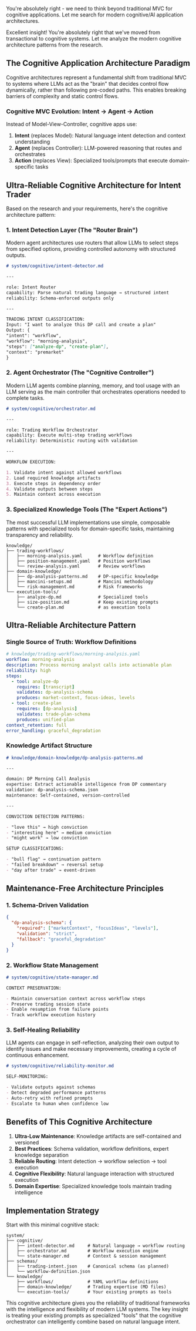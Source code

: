 You're absolutely right - we need to think beyond traditional MVC for cognitive applications. Let me search for modern cognitive/AI application architectures.

Excellent insight! You're absolutely right that we've moved from transactional to cognitive systems. Let me analyze the modern cognitive architecture patterns from the research.

## The Cognitive Application Architecture Paradigm

Cognitive architectures represent a fundamental shift from traditional MVC to systems where LLMs act as the "brain" that decides control flow dynamically, rather than following pre-coded paths. This enables breaking barriers of complexity and static control flows.

### Cognitive MVC Evolution: **Intent → Agent → Action**

Instead of Model-View-Controller, cognitive apps use:

1. **Intent** (replaces Model): Natural language intent detection and context understanding
2. **Agent** (replaces Controller): LLM-powered reasoning that routes and orchestrates
3. **Action** (replaces View): Specialized tools/prompts that execute domain-specific tasks

## Ultra-Reliable Cognitive Architecture for Intent Trader

Based on the research and your requirements, here's the cognitive architecture pattern:

### 1. Intent Detection Layer (The "Router Brain")

Modern agent architectures use routers that allow LLMs to select steps from specified options, providing controlled autonomy with structured outputs.

```markdown
# system/cognitive/intent-detector.md

---

role: Intent Router
capability: Parse natural trading language → structured intent
reliability: Schema-enforced outputs only

---

TRADING INTENT CLASSIFICATION:
Input: "I want to analyze this DP call and create a plan"
Output: {
"intent": "workflow",
"workflow": "morning-analysis",
"steps": ["analyze-dp", "create-plan"],
"context": "premarket"
}
```

### 2. Agent Orchestrator (The "Cognitive Controller")

Modern LLM agents combine planning, memory, and tool usage with an LLM serving as the main controller that orchestrates operations needed to complete tasks.

```markdown
# system/cognitive/orchestrator.md

---

role: Trading Workflow Orchestrator
capability: Execute multi-step trading workflows
reliability: Deterministic routing with validation

---

WORKFLOW EXECUTION:

1. Validate intent against allowed workflows
2. Load required knowledge artifacts
3. Execute steps in dependency order
4. Validate outputs between steps
5. Maintain context across execution
```

### 3. Specialized Knowledge Tools (The "Expert Actions")

The most successful LLM implementations use simple, composable patterns with specialized tools for domain-specific tasks, maintaining transparency and reliability.

```
knowledge/
├── trading-workflows/
│   ├── morning-analysis.yaml      # Workflow definition
│   ├── position-management.yaml   # Position workflows
│   └── review-analysis.yaml       # Review workflows
├── domain-knowledge/
│   ├── dp-analysis-patterns.md    # DP-specific knowledge
│   ├── mancini-setups.md          # Mancini methodology
│   └── risk-management.md         # Risk frameworks
└── execution-tools/
    ├── analyze-dp.md              # Specialized tools
    ├── size-position.md           # Keep existing prompts
    └── create-plan.md             # as execution tools
```

## Ultra-Reliable Architecture Pattern

### Single Source of Truth: Workflow Definitions

```yaml
# knowledge/trading-workflows/morning-analysis.yaml
workflow: morning-analysis
description: Process morning analyst calls into actionable plan
reliability: high
steps:
  - tool: analyze-dp
    requires: [transcript]
    validates: dp-analysis-schema
    produces: market-context, focus-ideas, levels
  - tool: create-plan
    requires: [dp-analysis]
    validates: trade-plan-schema
    produces: unified-plan
context_retention: full
error_handling: graceful_degradation
```

### Knowledge Artifact Structure

```markdown
# knowledge/domain-knowledge/dp-analysis-patterns.md

---

domain: DP Morning Call Analysis
expertise: Extract actionable intelligence from DP commentary
validation: dp-analysis-schema.json
maintenance: Self-contained, version-controlled

---

CONVICTION DETECTION PATTERNS:

- "love this" → high conviction
- "interesting here" → medium conviction
- "might work" → low conviction

SETUP CLASSIFICATIONS:

- "bull flag" → continuation pattern
- "failed breakdown" → reversal setup
- "day after trade" → event-driven
```

## Maintenance-Free Architecture Principles

### 1. Schema-Driven Validation

```json
{
  "dp-analysis-schema": {
    "required": ["marketContext", "focusIdeas", "levels"],
    "validation": "strict",
    "fallback": "graceful_degradation"
  }
}
```

### 2. Workflow State Management

```markdown
# system/cognitive/state-manager.md

CONTEXT PRESERVATION:

- Maintain conversation context across workflow steps
- Preserve trading session state
- Enable resumption from failure points
- Track workflow execution history
```

### 3. Self-Healing Reliability

LLM agents can engage in self-reflection, analyzing their own output to identify issues and make necessary improvements, creating a cycle of continuous enhancement.

```markdown
# system/cognitive/reliability-monitor.md

SELF-MONITORING:

- Validate outputs against schemas
- Detect degraded performance patterns
- Auto-retry with refined prompts
- Escalate to human when confidence low
```

## Benefits of This Cognitive Architecture

1. **Ultra-Low Maintenance**: Knowledge artifacts are self-contained and versioned
2. **Best Practices**: Schema validation, workflow definitions, expert knowledge separation
3. **Reliable Routing**: Intent detection → workflow selection → tool execution
4. **Cognitive Flexibility**: Natural language interaction with structured execution
5. **Domain Expertise**: Specialized knowledge tools maintain trading intelligence

## Implementation Strategy

Start with this minimal cognitive stack:

```
system/
├── cognitive/
│   ├── intent-detector.md     # Natural language → workflow routing
│   ├── orchestrator.md        # Workflow execution engine
│   └── state-manager.md       # Context & session management
├── schemas/
│   ├── trading-intent.json    # Canonical schema (as planned)
│   └── workflow-definition.json
└── knowledge/
    ├── workflows/             # YAML workflow definitions
    ├── domain-knowledge/      # Trading expertise (MD files)
    └── execution-tools/       # Your existing prompts as tools
```

This cognitive architecture gives you the reliability of traditional frameworks with the intelligence and flexibility of modern LLM systems. The key insight is treating your existing prompts as specialized "tools" that the cognitive orchestrator can intelligently combine based on natural language intent.
